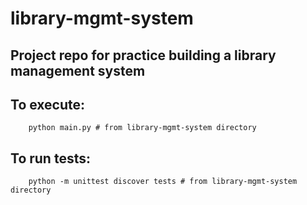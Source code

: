 # library-mgmt-system

## Project repo for practice building a library management system

## To execute:

        python main.py # from library-mgmt-system directory

## To run tests:

        python -m unittest discover tests # from library-mgmt-system directory
